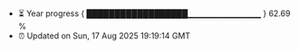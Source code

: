 - ⏳ Year progress { ██████████████████▁▁▁▁▁▁▁▁▁▁▁▁ } 62.69 %
- ⏰ Updated on Sun, 17 Aug 2025 19:19:14 GMT

